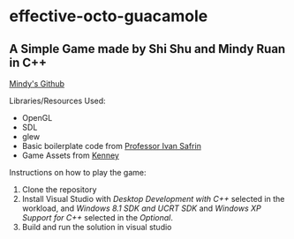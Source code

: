 # effective-octo-guacamole
## A Simple Game made by Shi Shu and Mindy Ruan in C++
[Mindy's Github](https://github.com/mr4739)

Libraries/Resources Used:
* OpenGL
* SDL
* glew
* Basic boilerplate code from [Professor Ivan Safrin](https://github.com/ivansafrin)
* Game Assets from [Kenney](www.kenney.nl)

Instructions on how to play the game:
1. Clone the repository
2. Install Visual Studio with *Desktop Development with C++* selected in the workload, and *Windows 8.1 SDK and UCRT SDK* and *Windows XP Support for C++* selected in the *Optional*.
3. Build and run the solution in visual studio
